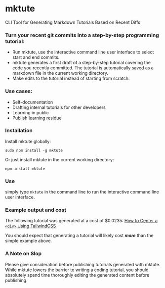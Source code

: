 # mktute

CLI Tool for Generating Markdown Tutorials Based on Recent Diffs

### Turn your recent git commits into a step-by-step programming tutorial:

- Run mktute, use the interactive command line user interface to select start and end commits.
- mktute generates a first draft of a step-by-step tutorial covering the code you recently committed. The tutorial is automatically saved as a markdown file in the current working directory.
- Make edits to the tutorial instead of starting from scratch.

### Use cases:

- Self-documentation
- Drafting internal tutorials for other developers
- Learning in public
- Publish learning residue

### Installation

Install mktute globally:

```
sudo npm install -g mktute
```

Or just install mktute in the current working directory:

```
npm install mktute
```

### Use

simply type `mktute` in the command line to run the interactive command line user interface.

### Example output and cost

The following tutorial was generated at a cost of $0.0235:
[How to Center a `<div>` Using TailwindCSS](public/Tutorial_2024_06_04_17_50_21.md)

You should expect that generating a tutorial will likely cost **_more_** than the simple example above.

### A Note on Slop

Please give consideration before publishing tutorials generated with mktute. While mktute lowers the barrier to writing a coding tutorial, you should absolutely spend time thoroughly editing the generated content before publishing.
